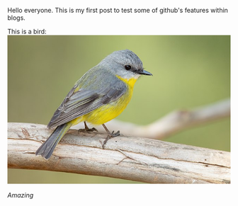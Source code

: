 Hello everyone. This is my first post to test some of github's features within blogs.

This is a bird:
![](/images/Eopsaltria_australis_-_Mogo_Campground.jpg "songbird")

*Amazing*
